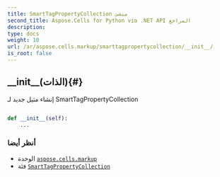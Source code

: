 ```yaml
---
title: SmartTagPropertyCollection منشئ
second_title: Aspose.Cells for Python via .NET API المراجع
description:
type: docs
weight: 10
url: /ar/aspose.cells.markup/smarttagpropertycollection/__init__/
is_root: false
---
```

##  \_\_init\_\_(الذات){#}
إنشاء مثيل جديد لـ SmartTagPropertyCollection



```python

def __init__(self):
    ...
```





###  أنظر أيضا
* الوحدة [`aspose.cells.markup`](../../)
* فئة [`SmartTagPropertyCollection`](/cells/python-net/ar/aspose.cells.markup/smarttagpropertycollection)

